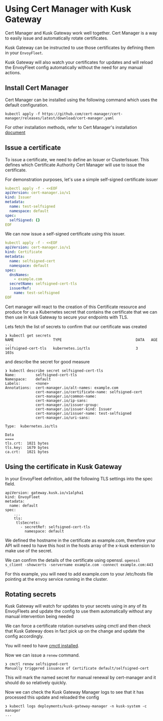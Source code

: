 # Using Cert Manager with Kusk Gateway
Cert Manager and Kusk Gateway work well together. Cert Manager is a way to easily issue and automatically rotate certificates.

Kusk Gateway can be instructed to use those certificates by defining them in your `EnvoyFleet`.

Kusk Gateway will also watch your certificates for updates and will reload the EnvoyFleet config automatically
without the need for any manual actions.

## Install Cert Manager
Cert Manager can be installed using the following command which uses the default configuration.

`kubectl apply -f https://github.com/cert-manager/cert-manager/releases/latest/download/cert-manager.yaml`

For other installation methods, refer to Cert Manager's installation [document](https://cert-manager.io/docs/installation/)

## Issue a certificate
To issue a certificate, we need to define an Issuer or ClusterIssuer. This defines which Certificate Authority
Cert Manager will use to issue the certificate.

For demonstration purposes, let's use a simple self-signed certificate issuer

```yaml
kubectl apply -f - <<EOF
apiVersion: cert-manager.io/v1
kind: Issuer
metadata:
  name: test-selfsigned
  namespace: default
spec:
  selfSigned: {}
EOF
```

We can now issue a self-signed certificate using this issuer.

```yaml
kubectl apply -f - <<EOF
apiVersion: cert-manager.io/v1
kind: Certificate
metadata:
  name: selfsigned-cert
  namespace: default
spec:
  dnsNames:
    - example.com
  secretName: selfsigned-cert-tls
  issuerRef:
    name: test-selfsigned
EOF
```

Cert manager will react to the creation of this Certificate resource and produce for us a Kubernetes secret
that contains the certificate that we can then use in Kusk Gateway to secure your endpoints with TLS.

Lets fetch the list of secrets to confirm that our certificate was created
```
❯ kubectl get secrets
NAME                  TYPE                                  DATA   AGE
...
selfsigned-cert-tls   kubernetes.io/tls                     3      103s
```
and describe the secret for good measure

```
❯ kubectl describe secret selfsigned-cert-tls
Name:         selfsigned-cert-tls
Namespace:    default
Labels:       <none>
Annotations:  cert-manager.io/alt-names: example.com
              cert-manager.io/certificate-name: selfsigned-cert
              cert-manager.io/common-name:
              cert-manager.io/ip-sans:
              cert-manager.io/issuer-group:
              cert-manager.io/issuer-kind: Issuer
              cert-manager.io/issuer-name: test-selfsigned
              cert-manager.io/uri-sans:

Type:  kubernetes.io/tls

Data
====
tls.crt:  1021 bytes
tls.key:  1679 bytes
ca.crt:   1021 bytes
```

## Using the certificate in Kusk Gateway
In your EnvoyFleet definition, add the following TLS settings into the spec field.

```
apiVersion: gateway.kusk.io/v1alpha1
kind: EnvoyFleet
metadata:
  name: default
spec:
    ...
    tls:
     tlsSecrets:
       - secretRef: selfsigned-cert-tls
         namespace: default
```

We defined the hostname in the certificate as example.com, therefore your API will need to have this host in the hosts array of the x-kusk extension
to make use of the secret.

We can confirm the details of the certificate using openssl.
`openssl s_client -showcerts -servername example.com -connect example.com:443`

For this example, you will need to add example.com to your /etc/hosts file pointing at the envoy service running in the cluster.

## Rotating secrets
Kusk Gateway will watch for updates to your secrets using in any of its EnvoyFleets and update the config to use them
automatically without any manual intervention being needed

We can force a certificate rotation ourselves using cmctl and then check that Kusk Gateway does in fact pick up on the change
and update the config accordingly.

You will need to have [cmctl installed](https://cert-manager.io/docs/usage/cmctl/#installation).

Now we can issue a `renew` command.

```
❯ cmctl renew selfsigned-cert
Manually triggered issuance of Certificate default/selfsigned-cert
```

This will mark the named secret for manual renewal by cert-manager and it should do so relatively quickly.

Now we can check the Kusk Gateway Manager logs to see that it has processed this update and reloaded the config

```shell
❯ kubectl logs deployments/kusk-gateway-manager -n kusk-system -c manager
...
```
